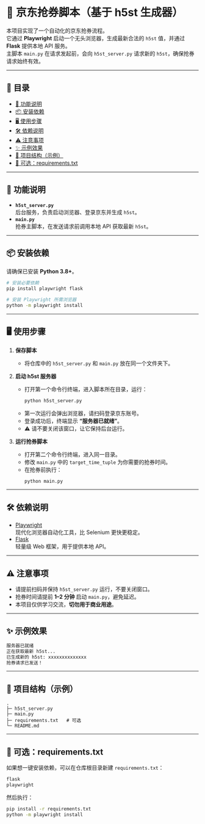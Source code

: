 # 🎫 京东抢券脚本（基于 h5st 生成器）

本项目实现了一个自动化的京东抢券流程。  
它通过 **Playwright** 启动一个无头浏览器，生成最新合法的 `h5st` 值，并通过 **Flask** 提供本地 API 服务。  
主脚本 `main.py` 在请求发起前，会向 `h5st_server.py` 请求新的 `h5st`，确保抢券请求始终有效。  

---

## 📑 目录
- [🚀 功能说明](#-功能说明)
- [📦 安装依赖](#-安装依赖)
- [🖥️ 使用步骤](#️-使用步骤)
- [🛠️ 依赖说明](#️-依赖说明)
- [⚠️ 注意事项](#️-注意事项)
- [✨ 示例效果](#-示例效果)
- [📁 项目结构（示例）](#-项目结构示例)
- [📄 可选：requirements.txt](#-可选requirementstxt)

---

## 🚀 功能说明
- **`h5st_server.py`**  
  后台服务，负责启动浏览器、登录京东并生成 `h5st`。  
- **`main.py`**  
  抢券主脚本，在发送请求前调用本地 API 获取最新 `h5st`。  

---

## 📦 安装依赖

请确保已安装 **Python 3.8+**。

```bash
# 安装必要依赖
pip install playwright flask

# 安装 Playwright 所需浏览器
python -m playwright install
```

---

## 🖥️ 使用步骤

1. **保存脚本**
   - 将仓库中的 `h5st_server.py` 和 `main.py` 放在同一个文件夹下。

2. **启动 h5st 服务器**
   - 打开第一个命令行终端，进入脚本所在目录，运行：
     ```bash
     python h5st_server.py
     ```
   - 第一次运行会弹出浏览器，请扫码登录京东账号。  
   - 登录成功后，终端显示 **“服务器已就绪”**。  
   - ⚠️ 请不要关闭该窗口，让它保持后台运行。

3. **运行抢券脚本**
   - 打开第二个命令行终端，进入同一目录。  
   - 修改 `main.py` 中的 `target_time_tuple` 为你需要的抢券时间。  
   - 在抢券前执行：
     ```bash
     python main.py
     ```

---

## 🛠️ 依赖说明
- [Playwright](https://playwright.dev/)  
  现代化浏览器自动化工具，比 Selenium 更快更稳定。  
- [Flask](https://flask.palletsprojects.com/)  
  轻量级 Web 框架，用于提供本地 API。  

---

## ⚠️ 注意事项
- 请提前扫码并保持 `h5st_server.py` 运行，不要关闭窗口。  
- 抢券时间请提前 **1–2 分钟** 启动 `main.py`，避免延迟。  
- 本项目仅供学习交流，**切勿用于商业用途**。  

---

## ✨ 示例效果
```bash
服务器已就绪
正在获取最新 h5st...
已生成新的 h5st: xxxxxxxxxxxxxx
抢券请求已发送！
```

---

## 📁 项目结构（示例）
```text
.
├─ h5st_server.py
├─ main.py
├─ requirements.txt   # 可选
└─ README.md
```

---

## 📄 可选：requirements.txt
如果想一键安装依赖，可以在仓库根目录新建 `requirements.txt`：
```txt
flask
playwright
```
然后执行：
```bash
pip install -r requirements.txt
python -m playwright install
```
